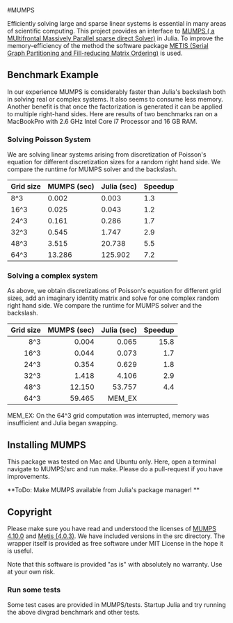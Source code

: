 #MUMPS

Efficiently solving large and sparse linear systems is essential in many areas of scientific computing. This project provides an interface to [MUMPS ( a MUltifrontal Massively Parallel sparse direct Solver)](http://mumps.enseeiht.fr/) in Julia. To improve the memory-efficiency of the method the software package  [METIS (Serial Graph Partitioning and Fill-reducing Matrix Ordering)](http://glaros.dtc.umn.edu/gkhome/views/metis) is used. 

## Benchmark Example

In our experience MUMPS is considerably faster than Julia's backslash both in  solving real or complex systems. It also seems to consume less memory. Another benefit is that once the factorization is generated it can be applied to multiple right-hand sides. Here are results of two benchmarks ran on a MacBookPro with 2.6 GHz Intel Core i7 Processor and 16 GB RAM.

### Solving Poisson System
We are solving linear systems arising from discretization of Poisson's equation for different discretization sizes for a random right hand side. We compare the runtime for MUMPS solver and the backslash. 

| Grid size | MUMPS (sec) | Julia (sec) | Speedup|
| --------- | ------------|-------------|--------|
| 8^3  		|  0.002      |  0.003      | 1.3 	 |
| 16^3 		|  0.025      | 0.043       | 1.2 	 |
| 24^3 		|  0.161      | 0.286       | 1.7 	 |
| 32^3 		|  0.545      | 1.747       | 2.9 	 |
| 48^3 		|  3.515      | 20.738      | 5.5 	 |
| 64^3 		|  13.286     | 125.902     | 7.2 	 |

### Solving a complex system
As above, we obtain  discretizations of Poisson's equation for different grid sizes,  add an imaginary identity matrix and solve for one complex random right hand side. We compare the runtime for MUMPS solver and the backslash. 

| Grid size | MUMPS (sec) | Julia (sec) | Speedup|
|----------:|------------:|------------:|-------:|
| 8^3  		|0.004        | 0.065       | 15.8   |
| 16^3 		|0.044        | 0.073       | 1.7    |
| 24^3 		|0.354        | 0.629       | 1.8    |
| 32^3 		|1.418        | 4.106       | 2.9    |
| 48^3 		|12.150       |  53.757     | 4.4    |
| 64^3 		|59.465       |  MEM_EX     |   	 |

MEM_EX: On the 64^3 grid computation was interrupted, memory was insufficient and Julia began swapping.

## Installing MUMPS

This package was tested on Mac and Ubuntu only. Here, open a terminal navigate to MUMPS/src and run make. Please do a pull-request if you have improvements. 


**ToDo: Make MUMPS available from Julia's package manager! **


## Copyright

Please make sure you have read and understood the licenses of [MUMPS  4.10.0](http://graal.ens-lyon.fr/MUMPS/index.php?page=dwnld)  and [Metis (4.0.3)](http://www.filewatcher.com/m/metis-4.0.3.tar.gz.522624-0.html). We have included versions in the src directory. The wrapper itself is provided as free software under MIT License in the hope it is useful.

Note that this software is provided "as is" with absolutely no warranty. Use at your own risk.


### Run some tests

Some test cases are provided in MUMPS/tests. Startup Julia and try running the above divgrad benchmark and other tests.

